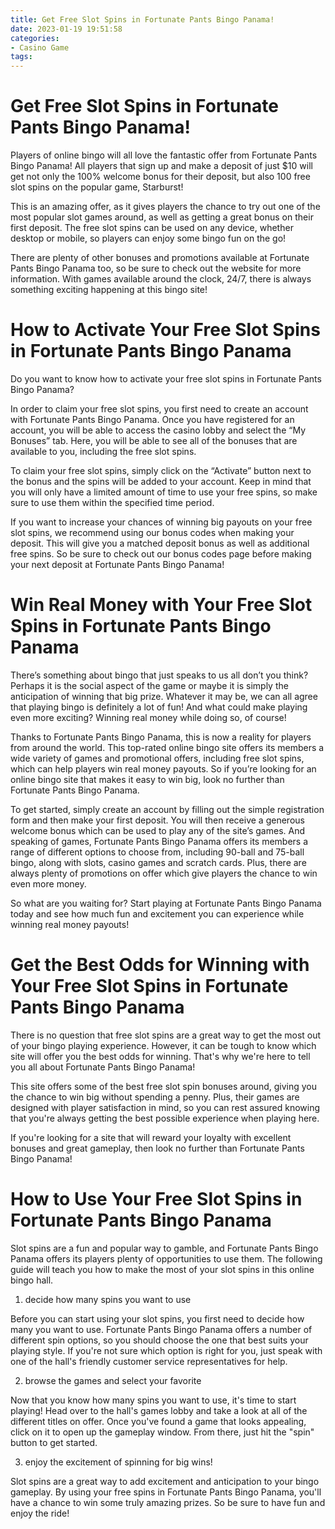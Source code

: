 ```yaml
---
title: Get Free Slot Spins in Fortunate Pants Bingo Panama!
date: 2023-01-19 19:51:58
categories:
- Casino Game
tags:
---
```



#  Get Free Slot Spins in Fortunate Pants Bingo Panama!

Players of online bingo will all love the fantastic offer from Fortunate Pants Bingo Panama! All players that sign up and make a deposit of just $10 will get not only the 100% welcome bonus for their deposit, but also 100 free slot spins on the popular game, Starburst!

This is an amazing offer, as it gives players the chance to try out one of the most popular slot games around, as well as getting a great bonus on their first deposit. The free slot spins can be used on any device, whether desktop or mobile, so players can enjoy some bingo fun on the go!

There are plenty of other bonuses and promotions available at Fortunate Pants Bingo Panama too, so be sure to check out the website for more information. With games available around the clock, 24/7, there is always something exciting happening at this bingo site!

#  How to Activate Your Free Slot Spins in Fortunate Pants Bingo Panama

Do you want to know how to activate your free slot spins in Fortunate Pants Bingo Panama?

In order to claim your free slot spins, you first need to create an account with Fortunate Pants Bingo Panama. Once you have registered for an account, you will be able to access the casino lobby and select the “My Bonuses” tab. Here, you will be able to see all of the bonuses that are available to you, including the free slot spins.

To claim your free slot spins, simply click on the “Activate” button next to the bonus and the spins will be added to your account. Keep in mind that you will only have a limited amount of time to use your free spins, so make sure to use them within the specified time period.

If you want to increase your chances of winning big payouts on your free slot spins, we recommend using our bonus codes when making your deposit. This will give you a matched deposit bonus as well as additional free spins. So be sure to check out our bonus codes page before making your next deposit at Fortunate Pants Bingo Panama!

#  Win Real Money with Your Free Slot Spins in Fortunate Pants Bingo Panama 

There’s something about bingo that just speaks to us all don’t you think? Perhaps it is the social aspect of the game or maybe it is simply the anticipation of winning that big prize. Whatever it may be, we can all agree that playing bingo is definitely a lot of fun! And what could make playing even more exciting? Winning real money while doing so, of course!

Thanks to Fortunate Pants Bingo Panama, this is now a reality for players from around the world. This top-rated online bingo site offers its members a wide variety of games and promotional offers, including free slot spins, which can help players win real money payouts. So if you’re looking for an online bingo site that makes it easy to win big, look no further than Fortunate Pants Bingo Panama.

To get started, simply create an account by filling out the simple registration form and then make your first deposit. You will then receive a generous welcome bonus which can be used to play any of the site’s games. And speaking of games, Fortunate Pants Bingo Panama offers its members a range of different options to choose from, including 90-ball and 75-ball bingo, along with slots, casino games and scratch cards. Plus, there are always plenty of promotions on offer which give players the chance to win even more money.

So what are you waiting for? Start playing at Fortunate Pants Bingo Panama today and see how much fun and excitement you can experience while winning real money payouts!

#  Get the Best Odds for Winning with Your Free Slot Spins in Fortunate Pants Bingo Panama 

There is no question that free slot spins are a great way to get the most out of your bingo playing experience. However, it can be tough to know which site will offer you the best odds for winning. That's why we're here to tell you all about Fortunate Pants Bingo Panama!

This site offers some of the best free slot spin bonuses around, giving you the chance to win big without spending a penny. Plus, their games are designed with player satisfaction in mind, so you can rest assured knowing that you're always getting the best possible experience when playing here.

If you're looking for a site that will reward your loyalty with excellent bonuses and great gameplay, then look no further than Fortunate Pants Bingo Panama!

#  How to Use Your Free Slot Spins in Fortunate Pants Bingo Panama

Slot spins are a fun and popular way to gamble, and Fortunate Pants Bingo Panama offers its players plenty of opportunities to use them. The following guide will teach you how to make the most of your slot spins in this online bingo hall.

1. decide how many spins you want to use

Before you can start using your slot spins, you first need to decide how many you want to use. Fortunate Pants Bingo Panama offers a number of different spin options, so you should choose the one that best suits your playing style. If you're not sure which option is right for you, just speak with one of the hall's friendly customer service representatives for help.

2. browse the games and select your favorite

Now that you know how many spins you want to use, it's time to start playing! Head over to the hall's games lobby and take a look at all of the different titles on offer. Once you've found a game that looks appealing, click on it to open up the gameplay window. From there, just hit the "spin" button to get started.

3. enjoy the excitement of spinning for big wins!

Slot spins are a great way to add excitement and anticipation to your bingo gameplay. By using your free spins in Fortunate Pants Bingo Panama, you'll have a chance to win some truly amazing prizes. So be sure to have fun and enjoy the ride!